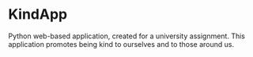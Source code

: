 # KindApp
Python web-based application, created for a university assignment. This application promotes being kind to ourselves and to those around us.
